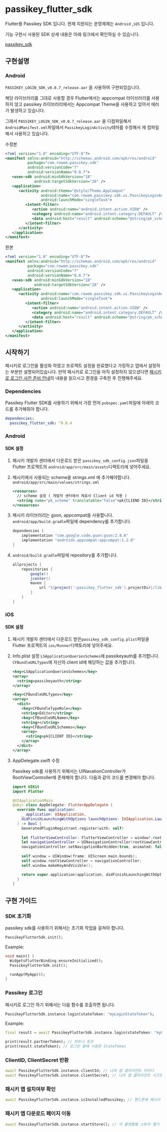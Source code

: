 # passikey_flutter_sdk

Flutter용 Passikey SDK 입니다.
현재 지원되는 운영체제는 `Android` ,`iOS` 입니다.

기능 구현시 사용된 SDK 상세 내용은 아래 링크에서 확인하실 수 있습니다.

[passikey_sdk](https://developer.passikey.com/docs/login/common) 



## 구현설명

### Android

`PASSIKEY_LOGIN_SDK_v0.0.7_release.aar` 을 사용하여 구현되었습니다.

해당 라이브러리를 그대로 사용할 경우 Flutter에서는 appcompat 라이브러리를 사용하지 않고 passikey 라이브러리에서는 Appcompat Theme을 사용하고 있어서 에러가 발생하고 있습니다.

그래서 `PASSIKEY_LOGIN_SDK_v0.0.7_release.aar` 을 디컴파일해서 `AndroidManifest.xml`파일에서 `PassikeyLoginActivity`테마를 수정해서 재 컴파일해서 사용하고 있습니다.

수정본

```xml
<?xml version="1.0" encoding="UTF-8"?>
<manifest xmlns:android="http://schemas.android.com/apk/res/android" 
          package="com.rowem.passikey.sdk" 
          android:versionCode="7" 
          android:versionName="0.0.7">
   <uses-sdk android:minSdkVersion="18" 
             android:targetSdkVersion="28" />
   <application>
      <activity android:theme="@style/Theme.AppCompat" 
                android:name="com.rowem.passikey.sdk.ui.PassikeyLoginActivity" 
                android:launchMode="singleTask">
         <intent-filter>
            <action android:name="android.intent.action.VIEW" />
            <category android:name="android.intent.category.DEFAULT" />
            <data android:host="result" android:scheme="@string/pk_scheme" />
         </intent-filter>
      </activity>
   </application>
</manifest>
```

원본

```xml
<?xml version="1.0" encoding="UTF-8"?>
<manifest xmlns:android="http://schemas.android.com/apk/res/android" 
          package="com.rowem.passikey.sdk" 
          android:versionCode="7" 
          android:versionName="0.0.7">
   <uses-sdk android:minSdkVersion="18" 
             android:targetSdkVersion="28" />
   <application>
      <activity android:name="com.rowem.passikey.sdk.ui.PassikeyLoginActivity" 
                android:launchMode="singleTask">
         <intent-filter>
            <action android:name="android.intent.action.VIEW" />
            <category android:name="android.intent.category.DEFAULT" />
            <data android:host="result" android:scheme="@string/pk_scheme" />
         </intent-filter>
      </activity>
   </application>
</manifest>
```



## 시작하기

패시키로 로그인을 활성화 하였고 프로젝트 설정을 완료했다고 가정하고 앱에서 설정하는 부분만 설명되어있습니다.
만약 패시키로 로그인을 아직 설정하지 않으셨다면 [패시키로 로그인 사전 준비 안내](https://developer.passikey.com/docs/beforeCheck)의 내용을 읽으시고 환경을 구축한 후 진행해주세요.



### Dependencies

Passikey Flutter SDK를 사용하기 위해서 가장 먼저 `pubspec.yaml`파일에 아래의 코드를 추가해줘야 합니다.

```yaml
dependencies:
  passikey_flutter_sdk: ^0.0.4
```



### Android

#### SDK 설정

1. 패시키 개발자 센터에서 다운로드 받은 `passikey_sdk_config.json`파일을 Flutter 프로젝트의 `android/app/src/main/assets`디렉토리에 넣어주세요.
   
   

2. 패시키에서 사용되는 scheme을 strings.xml 에 추가해야합니다.
   `android/app/src/main/values/strings.xml`

   ```xml
   <resources>
     // scheme 설정 ( 개발자 센터에서 제휴사 Client id 적용 )
     <string name="pk_scheme" translatable="false">pk{CLIEND ID}</string>
   </resources>
   ```

   

3. 패시키 라이브러리는 gson, appcompat을 사용합니다.
   `android/app/build.gradle`파일에 dependency를 추가합니다.

   ```groovy
   dependencies {
       implementation "com.google.code.gson:gson:2.8.6"
       implementation "androidx.appcompat:appcompat:1.2.0"
   }
   ```



4. `android/build.gradle`파일에 repository를 추가합니다.

   ```groovy
   allprojects {
       repositories {
           google()
           jcenter()
           maven {
               url "${project(':passikey_flutter_sdk').projectDir}/libs"
           }
       }
   }
   ```

   

### iOS

#### SDK 설정

1. 패시키 개발자 센터에서 다운로드 받은`passikey_sdk_config.plist`파일을 Flutter 프로젝트의 `ios/Runner`디렉토리에 넣어주세요.
   
   

2. Info.plist 설정 
   `LSApplicationQueriesSchemes`에 passikeyauth를 추가합니다.
   `CFBundleURLTypes`에 자신의 client id에 해당하는 값을 추가합니다.

   ```xml
   <key>LSApplicationQueriesSchemes</key>
   <array>
     <string>passikeyauth</string>
   </array>
   ```

   ```xml
   <key>CFBundleURLTypes</key>
   <array>
     <dict>
       <key>CFBundleTypeRole</key>
       <string>Editor</string>
       <key>CFBundleURLName</key>
       <string></string>
       <key>CFBundleURLSchemes</key>
       <array>
         <string>pk{CLIENT ID}</string>
       </array>
     </dict>
   </array>
   ```



3. AppDelegate.swift 수정

   Passikey sdk를 사용하기 위해서는 UINavationController가 RootViewController에 존재해야 합니다.
   다음과 같이 코드를 변경해야 합니다.

   ```swift
   import UIKit
   import Flutter
   
   @UIApplicationMain
   @objc class AppDelegate: FlutterAppDelegate {
     override func application(
       _ application: UIApplication,
       didFinishLaunchingWithOptions launchOptions: [UIApplication.LaunchOptionsKey: Any]?
     ) -> Bool {
       GeneratedPluginRegistrant.register(with: self)
       
       let flutterViewController: FlutterViewController = window?.rootViewController as! FlutterViewController
       let navigationController = UINavigationController(rootViewController: flutterViewController);
       navigationController.setNavigationBarHidden(true, animated: false);
           
       self.window = UIWindow(frame: UIScreen.main.bounds);
       self.window.rootViewController = navigationController;
       self.window.makeKeyAndVisible();
   
       return super.application(application, didFinishLaunchingWithOptions: launchOptions)
     }
   }
   ```

   

## 구현 가이드

### SDK 초기화

passikey sdk를 사용하기 위해서는 초기화 작업을 걸쳐야 합니다.

```dart
PassikeyFlutterSdk.init();
```



Example:

```dart
void main() {
  WidgetsFlutterBinding.ensureInitialized();
  PassikeyFlutterSdk.init();

  runApp(MyApp());
}
```



### Passikey 로그인

패시키로 로그인 하기 위해서는 다음 함수를 호출하면 됩니다.

```dart
PassikeyFlutterSdk.instance.login(stateToken: "myLoginStateToken");
```



Example:

```dart
final result = await PassikeyFlutterSdk.instance.login(stateToken: "myLoginStateToken");

print(result.partnerToken); // 파트너 토큰
print(result.stateToken); // 로그인 할때 사용한 StateToken
```



### ClientID, ClientSecret 반환

```dart
await PassikeyFlutterSdk.instance.clientId; // 나의 앱 클라이언트 아이디
await PassikeyFlutterSdk.instance.clientSecret; // 나의 앱 클라이언트 시크릿
```



### 패시키 앱 설치여부 확인

```dart
await PassikeyFlutterSdk.instance.isInstalledPassikey; // 핸드폰에 패시키 앱 설치 여부
```



### 패시키 앱 다운로드 페이지 이동

```dart
await PassikeyFlutterSdk.instance.startStore(); // 각 플랫폼별 스토어 열기
```

